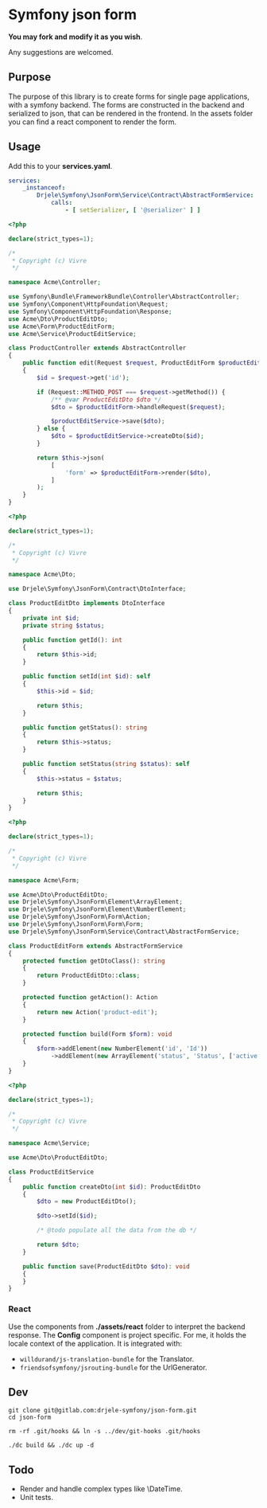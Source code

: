 # Symfony json form

**You may fork and modify it as you wish**.

Any suggestions are welcomed.

## Purpose

The purpose of this library is to create forms for single page applications, with a symfony backend.
The forms are constructed in the backend and serialized to json, that can be rendered in the frontend. In the assets folder you can find a react component to render the form.

## Usage

Add this to your **services.yaml**.

```yaml
services:
    _instanceof:
        Drjele\Symfony\JsonForm\Service\Contract\AbstractFormService:
            calls:
                - [ setSerializer, [ '@serializer' ] ]
```

```php
<?php

declare(strict_types=1);

/*
 * Copyright (c) Vivre
 */

namespace Acme\Controller;

use Symfony\Bundle\FrameworkBundle\Controller\AbstractController;
use Symfony\Component\HttpFoundation\Request;
use Symfony\Component\HttpFoundation\Response;
use Acme\Dto\ProductEditDto;
use Acme\Form\ProductEditForm;
use Acme\Service\ProductEditService;

class ProductController extends AbstractController
{
    public function edit(Request $request, ProductEditForm $productEditForm, ProductEditService $productEditService): Response
    {
        $id = $request->get('id');

        if (Request::METHOD_POST === $request->getMethod()) {
            /** @var ProductEditDto $dto */
            $dto = $productEditForm->handleRequest($request);

            $productEditService->save($dto);
        } else {
            $dto = $productEditService->createDto($id);
        }

        return $this->json(
            [
                'form' => $productEditForm->render($dto),
            ]
        );
    }
}
```

```php
<?php

declare(strict_types=1);

/*
 * Copyright (c) Vivre
 */

namespace Acme\Dto;

use Drjele\Symfony\JsonForm\Contract\DtoInterface;

class ProductEditDto implements DtoInterface
{
    private int $id;
    private string $status;

    public function getId(): int
    {
        return $this->id;
    }

    public function setId(int $id): self
    {
        $this->id = $id;

        return $this;
    }

    public function getStatus(): string
    {
        return $this->status;
    }

    public function setStatus(string $status): self
    {
        $this->status = $status;

        return $this;
    }
}
```

```php
<?php

declare(strict_types=1);

/*
 * Copyright (c) Vivre
 */

namespace Acme\Form;

use Acme\Dto\ProductEditDto;
use Drjele\Symfony\JsonForm\Element\ArrayElement;
use Drjele\Symfony\JsonForm\Element\NumberElement;
use Drjele\Symfony\JsonForm\Form\Action;
use Drjele\Symfony\JsonForm\Form\Form;
use Drjele\Symfony\JsonForm\Service\Contract\AbstractFormService;

class ProductEditForm extends AbstractFormService
{
    protected function getDtoClass(): string
    {
        return ProductEditDto::class;
    }

    protected function getAction(): Action
    {
        return new Action('product-edit');
    }

    protected function build(Form $form): void
    {
        $form->addElement(new NumberElement('id', 'Id'))
            ->addElement(new ArrayElement('status', 'Status', ['active' => 'Active', 'inactive' => 'Inactive']));
    }
}
```

```php
<?php

declare(strict_types=1);

/*
 * Copyright (c) Vivre
 */

namespace Acme\Service;

use Acme\Dto\ProductEditDto;

class ProductEditService
{
    public function createDto(int $id): ProductEditDto
    {
        $dto = new ProductEditDto();

        $dto->setId($id);

        /* @todo populate all the data from the db */

        return $dto;
    }

    public function save(ProductEditDto $dto): void
    {
    }
}
```

### React

Use the components from **./assets/react** folder to interpret the backend response.
The **Config** component is project specific. For me, it holds the locale context of the application.
It is integrated with:

* `willdurand/js-translation-bundle` for the Translator.
* `friendsofsymfony/jsrouting-bundle` for the UrlGenerator.

## Dev

```shell
git clone git@gitlab.com:drjele-symfony/json-form.git
cd json-form

rm -rf .git/hooks && ln -s ../dev/git-hooks .git/hooks

./dc build && ./dc up -d
```

## Todo

* Render and handle complex types like \DateTime.
* Unit tests.
